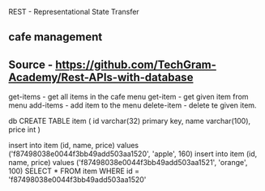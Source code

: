 REST - Representational State Transfer

## cafe management
## Source - https://github.com/TechGram-Academy/Rest-APIs-with-database
get-items - get all items in the cafe menu
get-item  - get given item from menu
add-items - add item to the menu
delete-item - delete te given item.

db
CREATE TABLE item
(
   id varchar(32) primary key,
   name varchar(100),
   price int
)

insert into item (id, name, price) values ('f87498038e0044f3bb49add503aa1520', 'apple', 160)
insert into item (id, name, price) values ('f87498038e0044f3bb49add503aa1521', 'orange', 100)
SELECT * FROM item WHERE id = 'f87498038e0044f3bb49add503aa1520'
